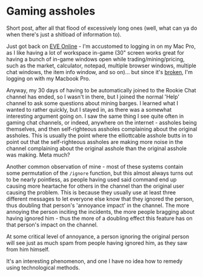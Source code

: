 Gaming assholes
===============

Short post, after all that flood of excessively long ones (well, what can ya do when there's just a shitload of information to).

Just got back on [EVE Online](http://eve-online.com "EVE Online") - I'm accustomed to logging in on my Mac Pro, as I like having a lot of workspace in-game (30" screen works great for having a bunch of in-game windows open while trading/mining/pricing, such as the market, calculator, notepad, multiple browser windows, multiple chat windows, the item info window, and so on)... but since it's [broken](mac_pro_epic_fail.xhtml "Mac Pro epic fail"), I'm logging on with my Macbook Pro.

Anyway, my 30 days of having to be automatically joined to the Rookie Chat channel has ended, so I wasn't in there, but I joined the normal 'Help' channel to ask some questions about mining barges. I learned what I wanted to rather quickly, but I stayed in, as there was a somewhat interesting argument going on. I saw the same thing I see quite often in gaming chat channels, or indeed, anywhere on the internet - assholes being themselves, and then self-righteous assholes complaining about the original assholes. This is usually the point where the elliottcable asshole butts in to point out that the self-righteous assholes are making more noise in the channel complaining about the original asshole than the original asshole was making. Meta much?

Another common observation of mine - most of these systems contain some permutation of the `/ignore` function, but this almost always turns out to be nearly pointless, as people having used said command end up causing more heartache for others in the channel than the original user causing the problem. This is because they usually use at least three different messages to let everyone else know that they ignored the person, thus doubling that person's 'annoyance impact' in the channel. The more annoying the person inciting the incidents, the more people bragging about having ignored him - thus the more of a doubling effect this feature has on that person's impact on the channel.

At some critical level of annoyance, a person ignoring the original person will see just as much spam from people having ignored him, as they saw from him himself.

It's an interesting phenomenon, and one I have no idea how to remedy using technological methods.